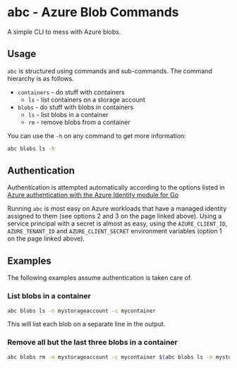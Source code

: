 # abc - Azure Blob Commands

A simple CLI to mess with Azure blobs.

## Usage

`abc` is structured using commands and sub-commands. The command hierarchy is
as follows.

* `containers` - do stuff with containers
  * `ls` - list containers on a storage account
* `blobs` - do stuff with blobs in containers
  * `ls` - list blobs in a container
  * `rm` - remove blobs from a container

You can use the `-h` on any command to get more information:

```bash
abc blobs ls -h
```

## Authentication

Authentication is attempted automatically according to the options listed in
[Azure authentication with the Azure Identity module for Go
](https://learn.microsoft.com/en-us/azure/developer/go/azure-sdk-authentication?tabs=bash#2-authenticate-with-azure)

Running `abc` is most easy on Azure workloads that have a managed identity
assigned to them (see options 2 and 3 on the page linked above). Using a service
principal with a secret is almost as easy, using the `AZURE_CLIENT_ID`,
`AZURE_TENANT_ID` and `AZURE_CLIENT_SECRET` environment variables (option 1 on
the page linked above).

## Examples

The following examples assume authentication is taken care of.

### List blobs in a container

```bash
abc blobs ls -n mystorageaccount -c mycontainer
```

This will list each blob on a separate line in the output.

### Remove all but the last three blobs in a container

```bash
abc blobs rm -n mystorageaccount -c mycontainer $(abc blobs ls -n mystorageaccount -c mycontainer | head -n-3)
```

